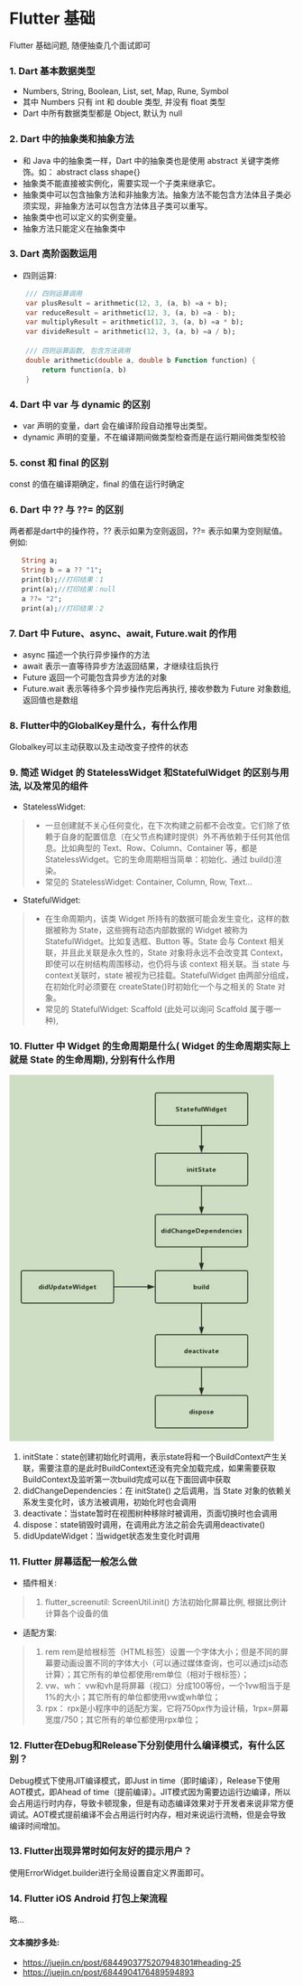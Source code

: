 # Flutter 基础
Flutter 基础问题, 随便抽查几个面试即可

### 1. Dart 基本数据类型
- Numbers, String, Boolean, List, set, Map, Rune, Symbol
- 其中 Numbers 只有 int 和 double 类型, 并没有 float 类型
- Dart 中所有数据类型都是 Object, 默认为 null

### 2. Dart 中的抽象类和抽象方法
- 和 Java 中的抽象类一样，Dart 中的抽象类也是使用 abstract 关键字类修饰。如： abstract class shape{}
- 抽象类不能直接被实例化，需要实现一个子类来继承它。
- 抽象类中可以包含抽象方法和非抽象方法。抽象方法不能包含方法体且子类必须实现，非抽象方法可以包含方法体且子类可以重写。
- 抽象类中也可以定义的实例变量。
- 抽象方法只能定义在抽象类中

### 3. Dart 高阶函数运用
- 四则运算: 
```dart
    /// 四则运算调用
    var plusResult = arithmetic(12, 3, (a, b) =a + b);
    var reduceResult = arithmetic(12, 3, (a, b) =a - b);
    var multiplyResult = arithmetic(12, 3, (a, b) =a * b);
    var divideResult = arithmetic(12, 3, (a, b) =a / b);

    /// 四则运算函数, 包含方法调用
    double arithmetic(double a, double b Function function) {
        return function(a, b)
    }
```

### 4. Dart 中 var 与 dynamic 的区别
- var 声明的变量，dart 会在编译阶段自动推导出类型。
- dynamic 声明的变量，不在编译期间做类型检查而是在运行期间做类型校验

### 5. const 和 final 的区别
const 的值在编译期确定，final 的值在运⾏时确定

### 6. Dart 中 ?? 与 ??= 的区别
两者都是dart中的操作符，?? 表示如果为空则返回，??= 表示如果为空则赋值。例如: 
```dart
   String a;
   String b = a ?? "1";
   print(b);//打印结果：1
   print(a);//打印结果：null
   a ??= "2";
   print(a);//打印结果：2
```

### 7. Dart 中 Future、async、await, Future.wait 的作用
- async 描述一个执行异步操作的方法
- await 表示一直等待异步方法返回结果，才继续往后执行
- Future 返回一个可能包含异步方法的对象
- Future.wait 表示等待多个异步操作完后再执行, 接收参数为 Future 对象数组, 返回值也是数组

### 8. Flutter中的GlobalKey是什么，有什么作用
Globalkey可以主动获取以及主动改变子控件的状态

### 9. 简述 Widget 的 StatelessWidget 和StatefulWidget 的区别与用法, 以及常见的组件
- StatelessWidget: 
> - 一旦创建就不关心任何变化，在下次构建之前都不会改变。它们除了依赖于自身的配置信息（在父节点构建时提供）外不再依赖于任何其他信息。比如典型的 Text、Row、Column、Container 等，都是StatelessWidget。它的生命周期相当简单：初始化、通过 build()渲染。
> - 常见的 StatelessWidget: Container, Column, Row, Text...

- StatefulWidget: 
> - 在生命周期内，该类 Widget 所持有的数据可能会发生变化，这样的数据被称为 State，这些拥有动态内部数据的 Widget 被称为 StatefulWidget。比如复选框、Button 等。State 会与 Context 相关联，并且此关联是永久性的，State 对象将永远不会改变其 Context，即使可以在树结构周围移动，也仍将与该 context 相关联。当 state 与 context关联时，state 被视为已挂载。StatefulWidget 由两部分组成，在初始化时必须要在 createState()时初始化一个与之相关的 State 对象。
> - 常见的 StatefulWidget: Scaffold (此处可以询问 Scaffold 属于哪一种),

### 10. Flutter 中 Widget 的生命周期是什么( Widget 的生命周期实际上就是 State 的生命周期), 分别有什么作用
![周期图片](./assets/flutter_life_cycle.webp)

1. initState：state创建初始化时调用，表示state将和一个BuildContext产生关联，需要注意的是此时BuildContext还没有完全加载完成，如果需要获取BuildContext及监听第一次build完成可以在下面回调中获取
2. didChangeDependencies：在 initState() 之后调⽤，当 State 对象的依赖关系发⽣变化时，该⽅法被调⽤，初始化时也会调⽤
3. deactivate：当state暂时在视图树种移除时被调用，页面切换时也会调用
4. dispose：state销毁时调用，在调用此方法之前会先调用deactivate()
5. didUpdateWidget：当widget状态发生变化时调用

### 11. Flutter 屏幕适配一般怎么做
* 插件相关:
> 1. flutter_screenutil: ScreenUtil.init() 方法初始化屏幕比例, 根据比例计计算各个设备的值

* 适配方案:
> 1. rem rem是给根标签（HTML标签）设置一个字体大小；但是不同的屏幕要动画设置不同的字体大小（可以通过媒体查询，也可以通过js动态计算）；其它所有的单位都使用rem单位（相对于根标签）；
> 2. vw、wh： vw和vh是将屏幕（视口）分成100等份，一个1vw相当于是1%的大小；其它所有的单位都使用vw或wh单位；
> 3. rpx： rpx是小程序中的适配方案，它将750px作为设计稿，1rpx=屏幕宽度/750；其它所有的单位都使用rpx单位；

### 12. Flutter在Debug和Release下分别使用什么编译模式，有什么区别？
Debug模式下使用JIT编译模式，即Just in time（即时编译），Release下使用AOT模式，即Ahead of time（提前编译）。JIT模式因为需要边运行边编译，所以会占用运行时内存，导致卡顿现象，但是有动态编译效果对于开发者来说非常方便调试。AOT模式提前编译不会占用运行时内存，相对来说运行流畅，但是会导致编译时间增加。

### 13. Flutter出现异常时如何友好的提示用户？
使用ErrorWidget.builder进行全局设置自定义界面即可。

### 14. Flutter iOS Android 打包上架流程
略...




#### 文本摘抄多处: 
- https://juejin.cn/post/6844903775207948301#heading-25
- https://juejin.cn/post/6844904176489594893